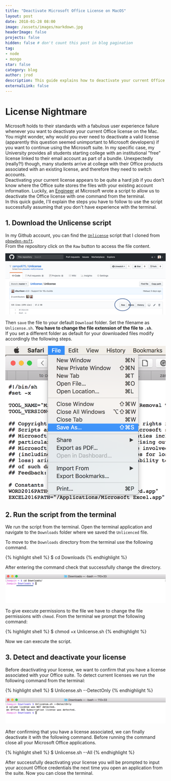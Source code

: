 ```yaml
---
title: "Deactivate Microsoft Office License on MacOS"
layout: post
date: 2018-01-28 08:00
image: /assets/images/markdown.jpg
headerImage: false
projects: false
hidden: false # don't count this post in blog pagination
tag:
- node
- mongo
star: false
category: blog
author: jrod
description: This guide explains how to deactivate your current Office license
externalLink: false
---
```


# License Nightmare
Microsoft holds to their standards with a fabulous user experience failure whenever you want to deactivate your current Office license on the Mac.  
You might wonder, why would you ever need to deactivate a valid license (apparently this question seemed unimportant to Microsoft developers) if you want to continue using the Microsoft suite. In my specific case, my University provides all students starting college with an institutional "free" license linked to their email account as part of a bundle. Unexpectedly (really?!) though, many students arrive at college with their Office products associated with an existing license, and therefore they need to switch accounts.  
Deactivating your current license appears to be quite a hard job if you don't know where the Office suite stores the files with your existing account information. Luckily, an [Engineer](https://github.com/pbowden-msft) at Microsoft wrote a script to allow us to deactivate the Office license with one command from the terminal.  
In this quick guide, I'll explain the steps you have to follow to use the script successfully assuming that you don't have experience with the terminal.  


## 1.  Download the Unlicense script  
In my Github account, you can find the [`Unlicense`](https://github.com/zampolli75/Unlicense/blob/master/Unlicense) script that I cloned from [`pbowden-msft`](https://github.com/pbowden-msft).  
From the repository click on the `Raw` button to access the file content.

![rawdata](/assets/images/posts/deactivate-office-license-mac/githubraw.png)

Then `save` the file to your default `Download` folder. Set the filename as `Unlicense.sh`. **You have to change the file extension of the file to `.sh`**.  
If you set a different folder as default for your downloaded files modify accordingly the following steps.  


![saveas](/assets/images/posts/deactivate-office-license-mac/saveas.png)


## 2. Run the script from the terminal  
We run the script from the terminal. Open the terminal application and navigate to the `Downloads` folder where we saved the `Unlicenced` file.

To move to the `Downloads` directory from the terminal use the following command.

{% highlight shell %}
$ cd Downloads
{% endhighlight %}

After entering the command check that successfully change the directory.

![downloads](/assets/images/posts/deactivate-office-license-mac/downloads.png)

To give execute permissions to the file we have to change the file permissions with `chmod`. From the terminal we prompt the following command:

{% highlight shell %}
$ chmod +x Unlicense.sh
{% endhighlight %}

Now we can execute the script.

## 3. Detect and deactivate your license
Before deactivating your license, we want to confirm that you have a license associated with your Office suite. To detect current licenses we run the following command from the terminal:

{% highlight shell %}
$ Unlicense.sh --DetectOnly
{% endhighlight %}

![downloads](/assets/images/posts/deactivate-office-license-mac/detect.png)

After confirming that you have a license associated, we can finally deactivate it with the following command. Before running the command close all your Microsoft Office applications.

{% highlight shell %}
$ Unlicense.sh --All
{% endhighlight %}

After successfully deactivating your license you will be prompted to input your account Office credentials the next time you open an application from the suite. Now you can close the terminal.